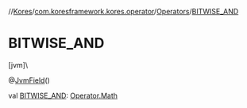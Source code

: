 //[Kores](../../../index.md)/[com.koresframework.kores.operator](../index.md)/[Operators](index.md)/[BITWISE_AND](-b-i-t-w-i-s-e_-a-n-d.md)

# BITWISE_AND

[jvm]\

@[JvmField](https://kotlinlang.org/api/latest/jvm/stdlib/kotlin.jvm/-jvm-field/index.html)()

val [BITWISE_AND](-b-i-t-w-i-s-e_-a-n-d.md): [Operator.Math](../-operator/-math/index.md)
